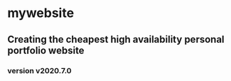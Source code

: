 # mywebsite
## Creating the cheapest high availability personal portfolio website


### version v2020.7.0